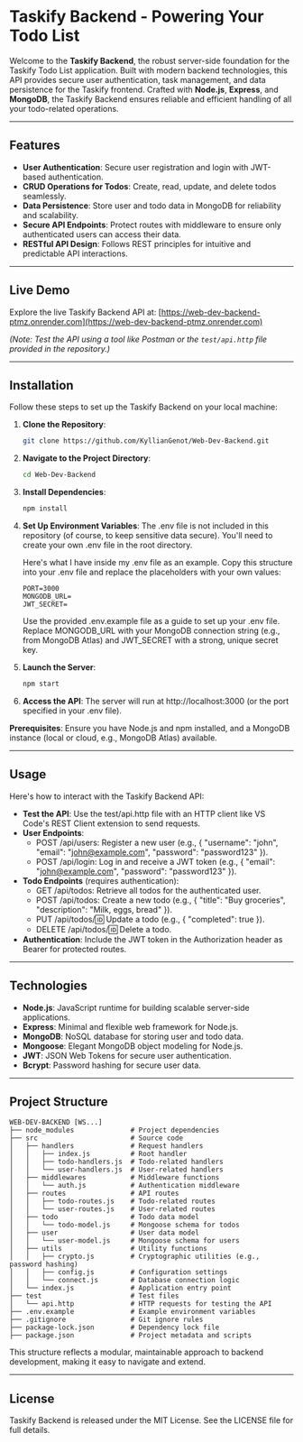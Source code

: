 # Taskify Backend - Powering Your Todo List

Welcome to the **Taskify Backend**, the robust server-side foundation for the Taskify Todo List application. Built with modern backend technologies, this API provides secure user authentication, task management, and data persistence for the Taskify frontend. Crafted with **Node.js**, **Express**, and **MongoDB**, the Taskify Backend ensures reliable and efficient handling of all your todo-related operations.

---

## Features

- **User Authentication**: Secure user registration and login with JWT-based authentication.
- **CRUD Operations for Todos**: Create, read, update, and delete todos seamlessly.
- **Data Persistence**: Store user and todo data in MongoDB for reliability and scalability.
- **Secure API Endpoints**: Protect routes with middleware to ensure only authenticated users can access their data.
- **RESTful API Design**: Follows REST principles for intuitive and predictable API interactions.

---

## Live Demo

Explore the live Taskify Backend API at: [https://web-dev-backend-ptmz.onrender.com](https://web-dev-backend-ptmz.onrender.com)

*(Note: Test the API using a tool like Postman or the `test/api.http` file provided in the repository.)*

---

## Installation

Follow these steps to set up the Taskify Backend on your local machine:

1. **Clone the Repository**:
   ```bash
   git clone https://github.com/KyllianGenot/Web-Dev-Backend.git
   ```

2. **Navigate to the Project Directory**:
   ```bash
   cd Web-Dev-Backend
   ```

3. **Install Dependencies**:
   ```bash
   npm install
   ```

4. **Set Up Environment Variables**:
   The .env file is not included in this repository (of course, to keep sensitive data secure). You'll need to create your own .env file in the root directory.
   
   Here's what I have inside my .env file as an example. Copy this structure into your .env file and replace the placeholders with your own values:
   ```
   PORT=3000
   MONGODB_URL=
   JWT_SECRET=
   ```
   
   Use the provided .env.example file as a guide to set up your .env file. Replace MONGODB_URL with your MongoDB connection string (e.g., from MongoDB Atlas) and JWT_SECRET with a strong, unique secret key.

5. **Launch the Server**:
   ```bash
   npm start
   ```

6. **Access the API**: The server will run at http://localhost:3000 (or the port specified in your .env file).

**Prerequisites**: Ensure you have Node.js and npm installed, and a MongoDB instance (local or cloud, e.g., MongoDB Atlas) available.

---

## Usage

Here's how to interact with the Taskify Backend API:

- **Test the API**: Use the test/api.http file with an HTTP client like VS Code's REST Client extension to send requests.
- **User Endpoints**:
  - POST /api/users: Register a new user (e.g., { "username": "john", "email": "john@example.com", "password": "password123" }).
  - POST /api/login: Log in and receive a JWT token (e.g., { "email": "john@example.com", "password": "password123" }).
- **Todo Endpoints** (requires authentication):
  - GET /api/todos: Retrieve all todos for the authenticated user.
  - POST /api/todos: Create a new todo (e.g., { "title": "Buy groceries", "description": "Milk, eggs, bread" }).
  - PUT /api/todos/:id: Update a todo (e.g., { "completed": true }).
  - DELETE /api/todos/:id: Delete a todo.
- **Authentication**: Include the JWT token in the Authorization header as Bearer <token> for protected routes.

---

## Technologies

- **Node.js**: JavaScript runtime for building scalable server-side applications.
- **Express**: Minimal and flexible web framework for Node.js.
- **MongoDB**: NoSQL database for storing user and todo data.
- **Mongoose**: Elegant MongoDB object modeling for Node.js.
- **JWT**: JSON Web Tokens for secure user authentication.
- **Bcrypt**: Password hashing for secure user data.

---

## Project Structure

```
WEB-DEV-BACKEND [WS...]
├── node_modules              # Project dependencies
├── src                       # Source code
│   ├── handlers              # Request handlers
│   │   ├── index.js          # Root handler
│   │   ├── todo-handlers.js  # Todo-related handlers
│   │   └── user-handlers.js  # User-related handlers
│   ├── middlewares           # Middleware functions
│   │   └── auth.js           # Authentication middleware
│   ├── routes                # API routes
│   │   ├── todo-routes.js    # Todo-related routes
│   │   └── user-routes.js    # User-related routes
│   ├── todo                  # Todo data model
│   │   └── todo-model.js     # Mongoose schema for todos
│   ├── user                  # User data model
│   │   └── user-model.js     # Mongoose schema for users
│   ├── utils                 # Utility functions
│   │   ├── crypto.js         # Cryptographic utilities (e.g., password hashing)
│   │   ├── config.js         # Configuration settings
│   │   └── connect.js        # Database connection logic
│   └── index.js              # Application entry point
├── test                      # Test files
│   └── api.http              # HTTP requests for testing the API
├── .env.example              # Example environment variables
├── .gitignore                # Git ignore rules
├── package-lock.json         # Dependency lock file
├── package.json              # Project metadata and scripts
```

This structure reflects a modular, maintainable approach to backend development, making it easy to navigate and extend.

---

## License

Taskify Backend is released under the MIT License. See the LICENSE file for full details.